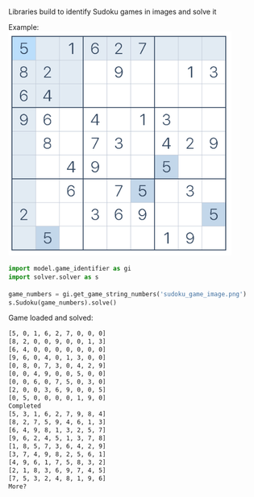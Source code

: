 Libraries build to identify Sudoku games in images and solve it

Example:
![sudoku game](https://github.com/paulobueno/opencv-games/blob/master/images/sudoku_game_image.png?raw=true "Sudoku Game")

```python
import model.game_identifier as gi
import solver.solver as s

game_numbers = gi.get_game_string_numbers('sudoku_game_image.png')
s.Sudoku(game_numbers).solve()
```

Game loaded and solved:
```
[5, 0, 1, 6, 2, 7, 0, 0, 0]
[8, 2, 0, 0, 9, 0, 0, 1, 3]
[6, 4, 0, 0, 0, 0, 0, 0, 0]
[9, 6, 0, 4, 0, 1, 3, 0, 0]
[0, 8, 0, 7, 3, 0, 4, 2, 9]
[0, 0, 4, 9, 0, 0, 5, 0, 0]
[0, 0, 6, 0, 7, 5, 0, 3, 0]
[2, 0, 0, 3, 6, 9, 0, 0, 5]
[0, 5, 0, 0, 0, 0, 1, 9, 0]
Completed
[5, 3, 1, 6, 2, 7, 9, 8, 4]
[8, 2, 7, 5, 9, 4, 6, 1, 3]
[6, 4, 9, 8, 1, 3, 2, 5, 7]
[9, 6, 2, 4, 5, 1, 3, 7, 8]
[1, 8, 5, 7, 3, 6, 4, 2, 9]
[3, 7, 4, 9, 8, 2, 5, 6, 1]
[4, 9, 6, 1, 7, 5, 8, 3, 2]
[2, 1, 8, 3, 6, 9, 7, 4, 5]
[7, 5, 3, 2, 4, 8, 1, 9, 6]
More?
```

